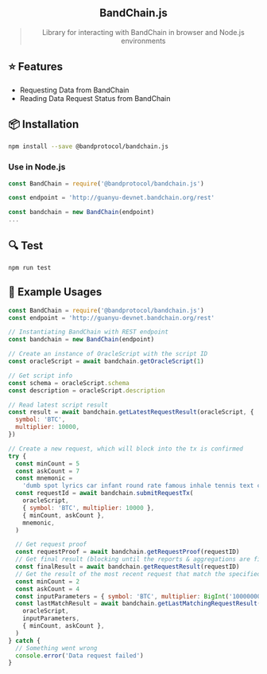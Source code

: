 <div align="center">
  <h2>BandChain.js</h2>
  <blockquote>Library for interacting with BandChain in browser and Node.js environments</blockquote>
</div>

## ⭐️ Features

- Requesting Data from BandChain
- Reading Data Request Status from BandChain

## 📦 Installation

```bash
npm install --save @bandprotocol/bandchain.js
```

### Use in Node.js

```js
const BandChain = require('@bandprotocol/bandchain.js')

const endpoint = 'http://guanyu-devnet.bandchain.org/rest'

const bandchain = new BandChain(endpoint)
...
```

## 🔍 Test

```
npm run test
```

## 💎 Example Usages

```js
const BandChain = require('@bandprotocol/bandchain.js')
const endpoint = 'http://guanyu-devnet.bandchain.org/rest'

// Instantiating BandChain with REST endpoint
const bandchain = new BandChain(endpoint)

// Create an instance of OracleScript with the script ID
const oracleScript = await bandchain.getOracleScript(1)

// Get script info
const schema = oracleScript.schema
const description = oracleScript.description

// Read latest script result
const result = await bandchain.getLatestRequestResult(oracleScript, {
  symbol: 'BTC',
  multiplier: 10000,
})

// Create a new request, which will block into the tx is confirmed
try {
  const minCount = 5
  const askCount = 7
  const mnemonic =
    'dumb spot lyrics car infant round rate famous inhale tennis text current'
  const requestId = await bandchain.submitRequestTx(
    oracleScript,
    { symbol: 'BTC', multiplier: 10000 },
    { minCount, askCount },
    mnemonic,
  )

  // Get request proof
  const requestProof = await bandchain.getRequestProof(requestID)
  // Get final result (blocking until the reports & aggregations are finished)
  const finalResult = await bandchain.getRequestResult(requestID)
  // Get the result of the most recent request that match the specified parameters
  const minCount = 2
  const askCount = 4
  const inputParameters = { symbol: 'BTC', multiplier: BigInt('1000000000') }
  const lastMatchResult = await bandchain.getLastMatchingRequestResult(
    oracleScript,
    inputParameters,
    { minCount, askCount },
  )
} catch {
  // Something went wrong
  console.error('Data request failed')
}
```
